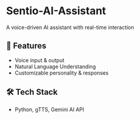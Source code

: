 # Sentio-AI-Assistant
A voice-driven AI assistant with real-time interaction

## 🚀 Features
- Voice input & output
- Natural Language Understanding
- Customizable personality & responses

## 🛠️ Tech Stack
- Python, gTTS, Gemini AI API

